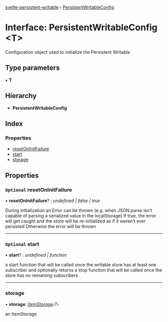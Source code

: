 [svelte-persistent-writable](../README.md) › [PersistentWritableConfig](persistentwritableconfig.md)

# Interface: PersistentWritableConfig <**T**>

Configuration object used to initialize the Persistent Writable

## Type parameters

▪ **T**

## Hierarchy

* **PersistentWritableConfig**

## Index

### Properties

* [resetOnInitFailure](persistentwritableconfig.md#optional-resetoninitfailure)
* [start](persistentwritableconfig.md#optional-start)
* [storage](persistentwritableconfig.md#storage)

## Properties

### `Optional` resetOnInitFailure

• **resetOnInitFailure**? : *undefined | false | true*

During initialization an Error can be thrown (e.g. when JSON.parse isn't capable of parsing a serialized value in the localStorage)
If true, the error will get caught and the store will be re-initialized as if it weren't ever persisted
Otherwise the error will be thrown

___

### `Optional` start

• **start**? : *undefined | function*

a start function that will be called once the writable store has at least one subscriber and optionally returns a stop function that will be called
once the store has no remaining subscribers

___

###  storage

• **storage**: *[ItemStorage](itemstorage.md)‹T›*

an ItemStorage
